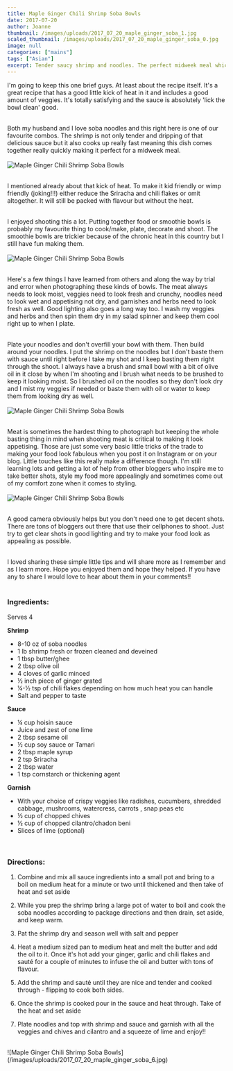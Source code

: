 ```yaml
---
title: Maple Ginger Chili Shrimp Soba Bowls
date: 2017-07-20
author: Joanne
thumbnail: /images/uploads/2017_07_20_maple_ginger_soba_1.jpg
scaled_thumbnail: /images/uploads/2017_07_20_maple_ginger_soba_0.jpg
image: null
categories: ["mains"]
tags: ["Asian"]
excerpt: Tender saucy shrimp and noodles. The perfect midweek meal which comes together quickly and will satisfy the whole family!
---
```


I'm going to keep this one brief guys.  At least about the recipe itself. It's a great recipe that has a good little kick of heat in it and includes a good amount of veggies.  It's totally satisfying and the sauce is absolutely 'lick the bowl clean' good.  
<br>

Both my husband and I love soba noodles and this right here is one of our favourite combos. The shrimp is not only tender and dripping of that delicious sauce but it also cooks up really fast meaning this dish comes together really quickly making it perfect for a midweek meal.
<br>
<br>
![Maple Ginger Chili Shrimp Soba Bowls](/images/uploads/2017_07_20_maple_ginger_soba_2.jpg)
<br>
<br>

I mentioned already about that kick of heat. To make it kid friendly or wimp friendly (joking!!!) either reduce the Sriracha and chili flakes or omit altogether.  It will still be packed with flavour but without the heat.
<br>
<br>

I enjoyed shooting this a lot. Putting together food or smoothie bowls is probably my favourite thing to cook/make, plate, decorate and shoot. The smoothie bowls are trickier because of the chronic heat in this country but I still have fun making them.
<br>
<br>
![Maple Ginger Chili Shrimp Soba Bowls](/images/uploads/2017_07_20_maple_ginger_soba_3.jpg)
<br>
<br>

Here's a few things I have learned from others and along the way by trial and error when photographing these kinds of bowls. The meat always needs to look moist, veggies need to look fresh and crunchy, noodles need to look wet and appetising not dry, and garnishes and herbs need to look fresh as well.  Good lighting also goes a long way too.  I wash my veggies and herbs and then spin them dry in my salad spinner and keep them cool right up to when I plate.
<br>
<br>

Plate your noodles and don't overfill your bowl with them. Then build around your noodles. I put the shrimp on the noodles but I don't baste them with sauce until right before I take my shot and I keep basting them right through the shoot.  I always have a brush and small bowl with a bit of olive oil in it close by when I'm shooting  and I brush what needs to be brushed to keep it looking moist. So I brushed oil on the noodles so they don't look dry and I mist my veggies if needed or baste them with oil or water to keep them from looking dry as well.
<br>
<br>
![Maple Ginger Chili Shrimp Soba Bowls](/images/uploads/2017_07_20_maple_ginger_soba_4.jpg)
<br>
<br>

Meat is sometimes the hardest thing to photograph but keeping the whole basting thing in mind when shooting meat is critical to making it look appetising. Those are just some very basic little tricks of the trade to making your food look fabulous when you post it on Instagram or on your blog. Little touches like this really make a difference though.  I'm still learning lots and getting a lot of help from other bloggers who inspire me to take better shots, style my food more appealingly and  sometimes come out of my comfort zone when it comes to styling.
<br>
<br>
![Maple Ginger Chili Shrimp Soba Bowls](/images/uploads/2017_07_20_maple_ginger_soba_5.jpg)
<br>
<br>

A good camera obviously helps but you don't need one to get decent shots. There are tons of bloggers out there that use their cellphones to shoot.  Just try to get clear shots in good lighting and try to make your food look as appealing as possible.  
<br>

I loved sharing these simple little tips and will share more as I remember and as I learn more.  Hope you enjoyed them and hope they helped.  If you have any to share I would love to hear about them in your comments!!
<br>
<br>

### Ingredients:
Serves 4
<br>

**Shrimp**

* 8-10 oz of soba noodles
* 1 lb shrimp fresh or frozen cleaned and deveined
* 1 tbsp butter/ghee
* 2 tbsp olive oil
* 4 cloves of garlic minced
* &frac12; inch piece of ginger grated
* &frac14;-&frac12; tsp of chili flakes depending on how much heat you can handle
* Salt and pepper to taste

**Sauce**

* &frac14; cup hoisin sauce
* Juice and zest of one lime
* 2 tbsp sesame oil
* &frac12; cup soy sauce or Tamari
* 2 tbsp maple syrup
* 2 tsp Sriracha
* 2 tbsp water
* 1 tsp cornstarch or thickening agent

**Garnish**

* With your choice of crispy veggies like radishes, cucumbers, shredded cabbage, mushrooms, watercress, carrots , snap peas etc
* &frac12; cup of chopped chives
* &frac12; cup of chopped cilantro/chadon beni
* Slices of lime (optional)
<br>

### Directions:

1. Combine and mix all sauce ingredients into a small pot and bring to a boil on medium heat for a minute or two until thickened and then take of heat and set aside

1. While you prep the shrimp bring a large pot of water to boil and cook the soba noodles according to package directions and then drain, set aside, and keep warm.

1. Pat the shrimp dry and season well with salt and pepper

1. Heat a medium sized pan to medium heat and melt the butter and add the oil to it. Once it's hot add your ginger, garlic and chili flakes and sauté for a couple of minutes to infuse the oil and butter with tons of flavour.

1. Add the shrimp and sauté until they are nice and tender and cooked through - flipping to cook both sides.

1. Once the shrimp is cooked pour in the sauce and heat through. Take of the heat and set aside

1. Plate noodles and top with shrimp and sauce and garnish with all the veggies and chives and cilantro and a squeeze of lime and enjoy!!

<br>
![Maple Ginger Chili Shrimp Soba Bowls](/images/uploads/2017_07_20_maple_ginger_soba_6.jpg)
